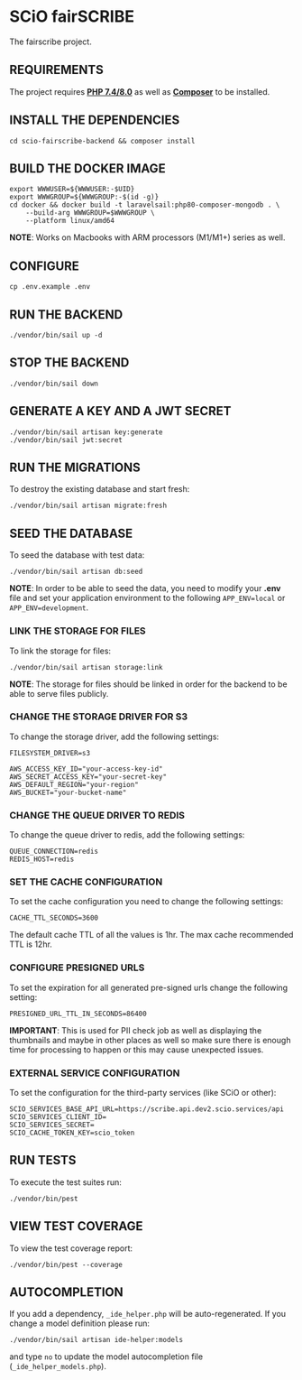 # SCiO fairSCRIBE

The fairscribe project.

## REQUIREMENTS

The project requires **[PHP 7.4/8.0](https://www.php.net/manual/en/install.php)** as well as **[Composer](https://getcomposer.org/doc/00-intro.md#installation-linux-unix-macos)** to be installed.

## INSTALL THE DEPENDENCIES

    cd scio-fairscribe-backend && composer install

## BUILD THE DOCKER IMAGE

    export WWWUSER=${WWWUSER:-$UID}
    export WWWGROUP=${WWWGROUP:-$(id -g)}
    cd docker && docker build -t laravelsail:php80-composer-mongodb . \
        --build-arg WWWGROUP=$WWWGROUP \
        --platform linux/amd64

**NOTE**: Works on Macbooks with ARM processors (M1/M1+) series as well.

## CONFIGURE

    cp .env.example .env

## RUN THE BACKEND

    ./vendor/bin/sail up -d

## STOP THE BACKEND

    ./vendor/bin/sail down

## GENERATE A KEY AND A JWT SECRET

    ./vendor/bin/sail artisan key:generate
    ./vendor/bin/sail jwt:secret

## RUN THE MIGRATIONS

To destroy the existing database and start fresh:

    ./vendor/bin/sail artisan migrate:fresh

## SEED THE DATABASE

To seed the database with test data:

    ./vendor/bin/sail artisan db:seed

**NOTE**: In order to be able to seed the data, you need to modify your **.env** file and set your application environment to the following `APP_ENV=local` or `APP_ENV=development`.

### LINK THE STORAGE FOR FILES

To link the storage for files:

    ./vendor/bin/sail artisan storage:link

**NOTE**: The storage for files should be linked in order for the backend to be able to serve files publicly.

### CHANGE THE STORAGE DRIVER FOR S3

To change the storage driver, add the following settings:

    FILESYSTEM_DRIVER=s3

    AWS_ACCESS_KEY_ID="your-access-key-id"
    AWS_SECRET_ACCESS_KEY="your-secret-key"
    AWS_DEFAULT_REGION="your-region"
    AWS_BUCKET="your-bucket-name"

### CHANGE THE QUEUE DRIVER TO REDIS

To change the queue driver to redis, add the following settings:

    QUEUE_CONNECTION=redis
    REDIS_HOST=redis

### SET THE CACHE CONFIGURATION

To set the cache configuration you need to change the following settings:

    CACHE_TTL_SECONDS=3600

The default cache TTL of all the values is 1hr. The max cache recommended TTL is 12hr.

### CONFIGURE PRESIGNED URLS

To set the expiration for all generated pre-signed urls change the following setting:

    PRESIGNED_URL_TTL_IN_SECONDS=86400

**IMPORTANT**: This is used for PII check job as well as displaying the thumbnails and maybe in other places as well so make sure there is enough time for processing to happen or this may cause unexpected issues.

### EXTERNAL SERVICE CONFIGURATION

To set the configuration for the third-party services (like SCiO or other):

    SCIO_SERVICES_BASE_API_URL=https://scribe.api.dev2.scio.services/api
    SCIO_SERVICES_CLIENT_ID=
    SCIO_SERVICES_SECRET=
    SCIO_CACHE_TOKEN_KEY=scio_token

## RUN TESTS

To execute the test suites run:

    ./vendor/bin/pest

## VIEW TEST COVERAGE

To view the test coverage report:

    ./vendor/bin/pest --coverage

## AUTOCOMPLETION

If you add a dependency, `_ide_helper.php` will be auto-regenerated. If you change a model definition please run:

    ./vendor/bin/sail artisan ide-helper:models

and type `no` to update the model autocompletion file (`_ide_helper_models.php`).
